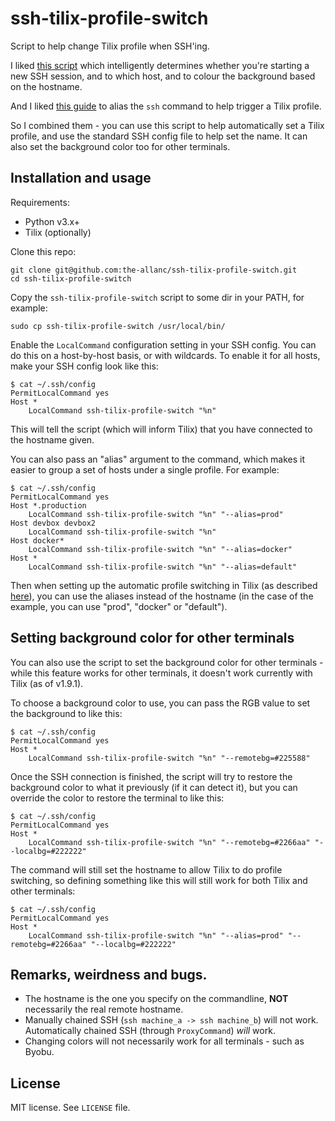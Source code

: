 ssh-tilix-profile-switch
========================

Script to help change Tilix profile when SSH'ing.

I liked [this script](https://github.com/fboender/sshbg) which intelligently determines whether you're starting a new SSH session, and to which host, and to colour the background based on the hostname.

And I liked [this guide](https://deeb.me/20190116/change-profiles-automatically-in-tilix-when-connecting-to-ssh-hosts) to alias the `ssh` command to help trigger a Tilix profile.

So I combined them - you can use this script to help automatically set a Tilix profile, and use the standard SSH config file to help set the name. It can also set the background color too for other terminals.

## Installation and usage

Requirements:

* Python v3.x+
* Tilix (optionally)

Clone this repo:

    git clone git@github.com:the-allanc/ssh-tilix-profile-switch.git
    cd ssh-tilix-profile-switch

Copy the `ssh-tilix-profile-switch` script to some dir in your PATH, for example:

    sudo cp ssh-tilix-profile-switch /usr/local/bin/

Enable the `LocalCommand` configuration setting in your SSH config. You can do
this on a host-by-host basis, or with wildcards. To enable it for all hosts,
make your SSH config look like this:

    $ cat ~/.ssh/config
    PermitLocalCommand yes
    Host *
        LocalCommand ssh-tilix-profile-switch "%n"

This will tell the script (which will inform Tilix) that you have connected to the hostname given.

You can also pass an "alias" argument to the command, which makes it easier to group
a set of hosts under a single profile. For example:

    $ cat ~/.ssh/config
    PermitLocalCommand yes
    Host *.production
        LocalCommand ssh-tilix-profile-switch "%n" "--alias=prod"
    Host devbox devbox2
        LocalCommand ssh-tilix-profile-switch "%n"
    Host docker*
        LocalCommand ssh-tilix-profile-switch "%n" "--alias=docker"
    Host *
        LocalCommand ssh-tilix-profile-switch "%n" "--alias=default"

Then when setting up the automatic profile switching in Tilix (as described [here](https://deeb.me/20190116/change-profiles-automatically-in-tilix-when-connecting-to-ssh-hosts)), you can use the aliases instead of the hostname (in the case of the example, you can use "prod", "docker" or "default").

## Setting background color for other terminals

You can also use the script to set the background color for other terminals - while this feature works for other terminals, it doesn't work currently with Tilix (as of v1.9.1).

To choose a background color to use, you can pass the RGB value to set the background to like this:

    $ cat ~/.ssh/config
    PermitLocalCommand yes
    Host *
        LocalCommand ssh-tilix-profile-switch "%n" "--remotebg=#225588"

Once the SSH connection is finished, the script will try to restore the background color to what it previously (if it can detect it), but you can override the color to restore the terminal to like this:

    $ cat ~/.ssh/config
    PermitLocalCommand yes
    Host *
        LocalCommand ssh-tilix-profile-switch "%n" "--remotebg=#2266aa" "--localbg=#222222"

The command will still set the hostname to allow Tilix to do profile switching, so defining something like this will still work for both Tilix and other terminals:

    $ cat ~/.ssh/config
    PermitLocalCommand yes
    Host *
        LocalCommand ssh-tilix-profile-switch "%n" "--alias=prod" "--remotebg=#2266aa" "--localbg=#222222"

## Remarks, weirdness and bugs.

* The hostname is the one you specify on the commandline, **NOT** necessarily
  the real remote hostname.
* Manually chained SSH (`ssh machine_a -> ssh machine_b`) will not work.
  Automatically chained SSH (through `ProxyCommand`) *will* work.
* Changing colors will not necessarily work for all terminals - such as Byobu.

## License

MIT license. See `LICENSE` file.
